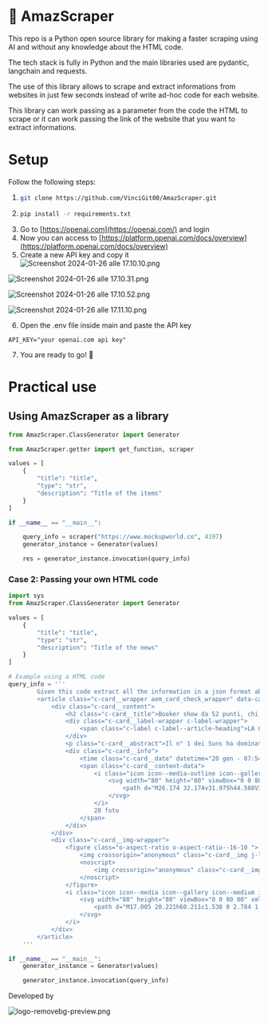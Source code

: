 # 🤖 AmazScraper

This repo is a Python open source library for making a faster scraping using AI and without any knowledge about the HTML code.

The tech stack is fully in Python and the main libraries used are pydantic, langchain and requests.

The use of this library allows to scrape and extract informations from websites in just few seconds instead of write ad-hoc code for each website.

This library can work passing as a parameter from the code the HTML to scrape or it can work passing the
link of the website that you want to extract informations.

# Setup

Follow the following steps:

1.  ```bash
    git clone https://github.com/VinciGit00/AmazScraper.git
    ```
2.  ```bash
    pip install -r requirements.txt
    ```
3.  Go to [https://openai.com](https://openai.com/) and login
4.  Now you can access to [https://platform.openai.com/docs/overview](https://platform.openai.com/docs/overview)
5.  Create a new API key and copy it
    ![Screenshot 2024-01-26 alle 17.10.10.png](%F0%9F%A4%96%20AmazScraper%201c39ca53921c406da6a86898af0564ae/Screenshot_2024-01-26_alle_17.10.10.png)

![Screenshot 2024-01-26 alle 17.10.31.png](%F0%9F%A4%96%20AmazScraper%201c39ca53921c406da6a86898af0564ae/Screenshot_2024-01-26_alle_17.10.31.png)

![Screenshot 2024-01-26 alle 17.10.52.png](%F0%9F%A4%96%20AmazScraper%201c39ca53921c406da6a86898af0564ae/Screenshot_2024-01-26_alle_17.10.52.png)

![Screenshot 2024-01-26 alle 17.11.10.png](%F0%9F%A4%96%20AmazScraper%201c39ca53921c406da6a86898af0564ae/Screenshot_2024-01-26_alle_17.11.10.png)

6. Open the .env file inside main and paste the API key

```config
API_KEY="your openai.com api key"
```

7. You are ready to go! 🚀

# Practical use

## Using AmazScraper as a library

```python
from AmazScraper.ClassGenerator import Generator

from AmazScraper.getter import get_function, scraper

values = [
    {
        "title": "title",
        "type": "str",
        "description": "Title of the items"
    }
]

if __name__ == "__main__":

    query_info = scraper("https://www.mockupworld.co", 4197)
    generator_instance = Generator(values)

    res = generator_instance.invocation(query_info)
```

### Case 2: Passing your own HTML code

```python
import sys
from AmazScraper.ClassGenerator import Generator

values = [
    {
        "title": "title",
        "type": "str",
        "description": "Title of the news"
    }
]

# Example using a HTML code
query_info = '''
        Given this code extract all the information in a json format about the news.
        <article class="c-card__wrapper aem_card_check_wrapper" data-cardindex="0">
            <div class="c-card__content">
                <h2 class="c-card__title">Booker show da 52 punti, chi ha più partite oltre quota 50</h2>
                <div class="c-card__label-wrapper c-label-wrapper">
                    <span class="c-label c-label--article-heading">LA CLASSIFICA</span>
                </div>
                <p class="c-card__abstract">Il n° 1 dei Suns ha dominato la sfida vinta a New Orleans segnando 52 punti. Si tratta della...</p>
                <div class="c-card__info">
                    <time class="c-card__date" datetime="20 gen - 07:54">20 gen - 07:54</time>
                    <span class="c-card__content-data">
                        <i class="icon icon--media-outline icon--gallery-outline icon--xxsmall icon--c-neutral">
                            <svg width="80" height="80" viewBox="0 0 80 80" xmlns="http://www.w3.org/2000/svg" class="icon__svg icon__svg--gallery-outline">
                                <path d="M26.174 32.174v31.975h44.588V32.174H26.174zm-3.08-9.238h50.747A6.159 6.159 0 0 1 80 29.095v38.134a6.159 6.159 0 0 1-6.159 6.158H23.095a6.159 6.159 0 0 1-6.159-6.158V29.095a6.159 6.159 0 0 1 6.159-6.159zM9.239 55.665a4.619 4.619 0 0 1-9.238 0V16.777C0 10.825 4.825 6 10.777 6H64.08a4.619 4.619 0 1 1 0 9.238H10.777c-.85 0-1.54.69-1.54 1.54v38.887z" fill="currentColor" fill-rule="evenodd"></path>
                            </svg>
                        </i>
                        28 foto
                    </span>
                </div>
            </div>
            <div class="c-card__img-wrapper">
                <figure class="o-aspect-ratio o-aspect-ratio--16-10 ">
                    <img crossorigin="anonymous" class="c-card__img j-lazyload" alt="Partite con 50+ punti: Booker in Top-20" data-srcset="..." sizes="..." loading="lazy" data-src="...">
                    <noscript>
                        <img crossorigin="anonymous" class="c-card__img" alt="Partite con 50+ punti: Booker in Top-20" srcset="..." sizes="..." src="...">
                    </noscript>
                </figure>
                <i class="icon icon--media icon--gallery icon--medium icon--c-primary">
                    <svg width="80" height="80" viewBox="0 0 80 80" xmlns="http://www.w3.org/2000/svg" class="icon__svg icon__svg--gallery">
                        <path d="M17.005 20.221h60.211c1.538 0 2.784 1.28 2.784 2.858v48.317c0 1.578-1.246 2.858-2.784 2.858H17.005c-1.537 0-2.784-1.28-2.784-2.858V23.079c0-1.578 1.247-2.858 2.784-2.858zM5.873 11.873V60.62a2.937 2.937 0 0 1-5.873 0V11.286A5.286 5.286 0 0 1 5.286 6h61.08a2.937 2.937 0 1 1 0 5.873H5.873z"></path>
                    </svg>
                </i>
            </div>
        </article>
    '''

if __name__ == "__main__":
    generator_instance = Generator(values)

    generator_instance.invocation(query_info)
```

Developed by

![logo-removebg-preview.png](%F0%9F%A4%96%20AmazScraper%201c39ca53921c406da6a86898af0564ae/logo-removebg-preview.png)
